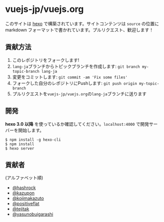 # vuejs-jp/vuejs.org

このサイトは [hexo](http://zespia.tw/hexo) で構築されています。サイトコンテンツは `source` の位置に markdown フォーマットで書かれています。プルリクエスト、歓迎します！

## 貢献方法
1. このレポジトリをフォークします!
2. `lang-ja`ブランチからトピックブランチを作成します: `git branch my-topic-branch lang-ja`
3. 変更をコミットします: `git commit -am 'Fix some files'`
4. フォークした自分のレポジトリにPushします: `git push origin my-topic-branch`
5. プルリクエストを`vuejs-jp/vuejs.org`の`lang-ja`ブランチに送ります

## 開発

**hexo 3.0 以降** を使っているか確認してください。`localhost:4000` で開発サーバーを開始します。

```
$ npm install -g hexo-cli
$ npm install
$ hexo server
```

## 貢献者
(アルファベット順)

- [@hashrock](https://github.com/hashrock)
- [@kazupon](https://github.com/kazupon)
- [@kojimakazuto](https://github.com/kojimakazuto)
- [@positiveflat](https://github.com/positiveflat)
- [@tejitak](https://github.com/tejitak)
- [@yasunobuigarashi](https://github.com/yasunobuigarashi)
